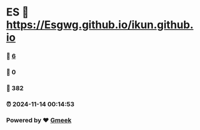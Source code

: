# ES :link: https://Esgwg.github.io/ikun.github.io 
### :page_facing_up: [6](https://Esgwg.github.io/ikun.github.io/tag.html) 
### :speech_balloon: 0 
### :hibiscus: 382 
### :alarm_clock: 2024-11-14 00:14:53 
### Powered by :heart: [Gmeek](https://github.com/Meekdai/Gmeek)
